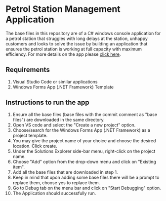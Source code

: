 # Petrol Station Management Application
The base files in this repository are of a C# windows console application for a petrol station that struggles with long delays at the station, unhappy customers and looks to solve the issue by building an application that ensures the petrol station is working at full capacity with maximum efficiency. For more details on the app please [click here](https://github.com/Mo-Farhan/Petrol_Station_Management/blob/main/MOD003212%20Report_SID%201839616.docx).

## Requirements
1. Visual Studio Code or similar applications
2. Windows Forms App (.NET Framework) Template

## Instructions to run the app
1. Ensure all the base files (base files with the commit comment as "base files") are downloaded in the same directory. 
2. Open VS code and select the "Create a new project" option.
3. Choose/search for the Windows Forms App (.NET Framework) as a project template.
4. You may give the project name of your choice and choose the desired location. Click create.
5. Under the Solutions Explorer side-bar menu, right-click on the project name.
6. Choose "Add" option from the drop-down menu and click on "Existing item".
7. Add all the base files that are downloaded in step 1.
8. Keep in mind that upon adding some base files there will be a prompt to replace them, choose yes to replace them.
9. Go to Debug tab on the menu bar and click on "Start Debugging" option.
10. The Application should successfully run.
